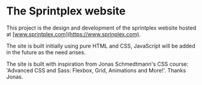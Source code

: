 # The Sprintplex website

This project is the design and development of the sprintplex website hosted at [www.sprintplex.com](https://www.sprinplex.com).

The site is built initially using pure HTML and CSS, JavaScript will be added in the future as the need arises.

The site is built with inspiration from Jonas Schmedtmann's CSS course: 'Advanced CSS and Sass: Flexbox, Grid, Animations and More!'. Thanks Jonas.
